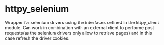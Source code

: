 httpy_selenium
==============

Wrapper for selenium drivers using the interfaces defined in the httpy_client module.
Can work in combination with an external client to performe post requests(as the selenium drivers only allow to retrieve pages) and in this case refresh the driver cookies.
